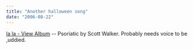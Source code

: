 ```yaml
---
title: "Another halloween song"
date: "2006-08-22"
---
```


[la la - View Album](http://www.lala.com/frontend/action/albumdetails?id=72339069015440230 "la la - View Album") -- Psoriatic by Scott Walker. Probably needs voice to be ,uddied.

